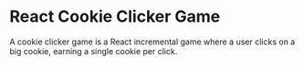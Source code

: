# React Cookie Clicker Game

A cookie clicker game is a React incremental game where a user clicks on a big cookie, earning a single cookie per click.
